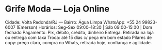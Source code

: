 # Grife Moda — Loja Online
Cidade: Volta Redonda/RJ — Bairro: Água Limpa
WhatsApp: +55 24 99823-6007 (Emerson)
Horários: Seg–Sex 09:00–18:30 | Sáb 09:00–15:00 | Dom fechado
Pagamento: Pix, débito, crédito, dinheiro
Entrega: Retirada na loja ou entrega com taxa
Troca: até 15 dias c/ peça em bom estado
Pilares de copy: preço claro, compra no Whats, retirada hoje, confiança e agilidade.
